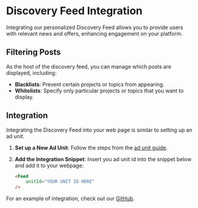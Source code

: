 # Discovery Feed Integration

Integrating our personalized Discovery Feed allows you to provide users with relevant news and offers, enhancing engagement on your platform.

## Filtering Posts

As the host of the discovery feed, you can manage which posts are displayed, including:

- **Blacklists**: Prevent certain projects or topics from appearing.
- **Whitelists**: Specify only particular projects or topics that you want to display.

## Integration

Integrating the Discovery Feed into your web page is similar to setting up an ad unit.

1. **Set up a New Ad Unit**: Follow the steps from the [ad unit guide](../ads/publisher.md).
2. **Add the Integration Snippet**: Insert you ad unit id into the snippet below and add it to your webpage:

    ```html
    <Feed
        unitId="YOUR UNIT ID HERE"
    />
    ```

For an example of integration, check out our [GitHub](https://github.com/growth-mate/react-example).
